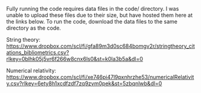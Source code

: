Fully running the code requires data files in the code/ directory. I was unable to upload these files due to their size, but have hosted them here at the links below. To run the code, download the data files to the same directory as the code. 

String theory: https://www.dropbox.com/scl/fi/gfa89m3d0sc684bomgv2r/stringtheory_citations_bibliometrics.csv?rlkey=0blhk05j5vr6f266w8cnx6ls0&st=k0la3b5a&dl=0

Numerical relativity: https://www.dropbox.com/scl/fi/xe746pi47l9pxnhrzhe53/numericalRelativity.csv?rlkey=6ety8h1xcdfzdf7zq9zvm0pek&st=5zbqnlwb&dl=0
